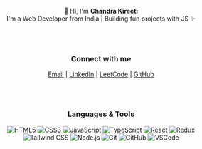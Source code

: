 <div style="text-align: center;">
  <!-- Optional logo, replace link with your own logo if you have -->
  <!-- <img src="https://github.com/kireetikotturu/quizaccio/blob/main/logo.png" alt="logo" width="100px" style="margin:0 auto;" /> -->

  👋 Hi, I'm **Chandra Kireeti**  
  I'm a Web Developer from India | Building fun projects with JS ✨

  <br><br>
  ### Connect with me
  [Email](mailto:kireetikotturi2@gmail.com) |
  [LinkedIn](https://www.linkedin.com/in/chandra-kireeti-kotturu-353512222/) |
  [LeetCode](https://leetcode.com/chandra_kireeti/) |
  [GitHub](https://github.com/kireetikotturu)

  <br><br>
  ### Languages & Tools

  ![HTML5](https://img.shields.io/badge/html5-%23E34F26.svg?style=for-the-badge&logo=html5&logoColor=white)
  ![CSS3](https://img.shields.io/badge/css3-%231572B6.svg?style=for-the-badge&logo=css3&logoColor=white)
  ![JavaScript](https://img.shields.io/badge/javascript-F7DF1E.svg?style=for-the-badge&logo=javascript&logoColor=black)
  ![TypeScript](https://img.shields.io/badge/typescript-3178C6.svg?style=for-the-badge&logo=typescript&logoColor=white)
  ![React](https://img.shields.io/badge/react-%2320ADD4.svg?style=for-the-badge&logo=react&logoColor=white)
  ![Redux](https://img.shields.io/badge/redux-764ABC.svg?style=for-the-badge&logo=redux&logoColor=white)
  ![Tailwind CSS](https://img.shields.io/badge/tailwind-06B6D4?style=for-the-badge&logo=tailwindcss&logoColor=white)
  ![Node.js](https://img.shields.io/badge/node.js-339933?style=for-the-badge&logo=nodedotjs&logoColor=white)
  ![Git](https://img.shields.io/badge/git-F05032?style=for-the-badge&logo=git&logoColor=white)
  ![GitHub](https://img.shields.io/badge/github-181717?style=for-the-badge&logo=github&logoColor=white)
  ![VSCode](https://img.shields.io/badge/vscode-0078D4?style=for-the-badge&logo=visualstudiocode&logoColor=white)
</div>
